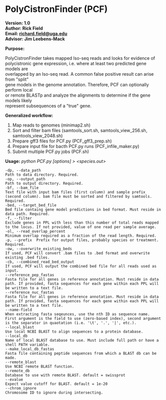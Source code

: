 # PolyCistronFinder (PCF)

**Version: 1.0**  
**Author: Rick Field**  
**Email: richard.field@uga.edu**  
**Advisor: Jim Leebens-Mack**  

**Purpose:**  

PolyCistronFinder takes mapped Iso-seq reads and looks for evidence of  
polycistronic gene expression, i.e. where at least two predicted gene models are  
overlapped by an Iso-seq read. A common false positive result can arise from "split"  
gene models in the genome annotation. Therefore, PCF can optionally perform local  
or remote BLASTp and analyze the alignments to determine if the gene models likely  
represent subsequences of a "true" gene.  

**Generalized workflow:**  
1. Map reads to genomes (minimap2.sh)  
2. Sort and filter bam files (samtools_sort.sh, samtools_view_256.sh, samtools_view_2048.sh)  
3. Prepare gff3 files for PCF.py (PCF_gff3_prep.sh)  
4. Prepare input file for bacth PCF.py runs (PCF_infile_maker.py)  
5. Submit multiple PCF.py jobs (PCF.sh)  

**Usage:** *python PCF.py [options] > <species.out>*  
```
-dp, --data_path  
Path to data directory. Required.  
-op, --output_path  
Path to output directory. Required.  
-bf, --bam_file  
Text file with input bam files (first column) and sample prefix (second column). bam file must be sorted and filtered by samtools. Required.  
-bed, --target_bed_file  
Bed file containg gene model predictions in bed format. Must reside in data path. Required.  
-f, --filter
Exclude genes in PPL with less than this number of total reads mapped to the locus. If not provided, value of one read per sample average.  
-ol, --read_overlap_percent  
Minimum overlap required as a fraction of the read length. Required.  
-p, --prefix  Prefix for output files, probably species or treatment. Required.  
-ow, --overwrite_existing_beds  
If used, PCF will convert .bam files to .bed format and overwrite existing .bed files.  
-cb, --combined_read_bed_output	 
If used, PCF will output the combined bed file for all reads used as input.  
--reference_pep_fastas  
Fasta file for all genes in reference annotation. Must reside in data path. If provided, fasta sequences for each gene within each PPL will be written to a text file.  
--reference_nuc_fastas  
Fasta file for all genes in reference annotation. Must reside in data path. If provided, fasta sequences for each gene within each PPL will be written to a text file.  
--name-field  
When extracting fasta seqeunces, use the nth ID as sequence name. First argument is the field to use (zero-based index), second argument is the separator in quaotation (i.e. '\t', '.', '|', etc.).  
--local_blast  
Use local NCBI BLAST to align sequences to a protein database.  
--local_db  
Name of local BLAST database to use. Must include full path or have a shell PATH variable.  
--make_local_db_fastas  
Fasta file containing peptide sequences from which a BLAST db can be made.  
--remote_blast  
Use NCBI remote BLAST function.  
--remote_db  
Database to use with remote BLAST. default = swissprot  
--evalue  
Expect value cutoff for BLAST. default = 1e-20  
--chrom_ignore  
Chromosome ID to ignore during intersecting.  
```
